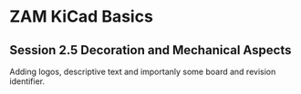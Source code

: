 # ZAM KiCad Basics

## Session 2.5 Decoration and Mechanical Aspects

Adding logos, descriptive text and importanly some board and revision identifier.